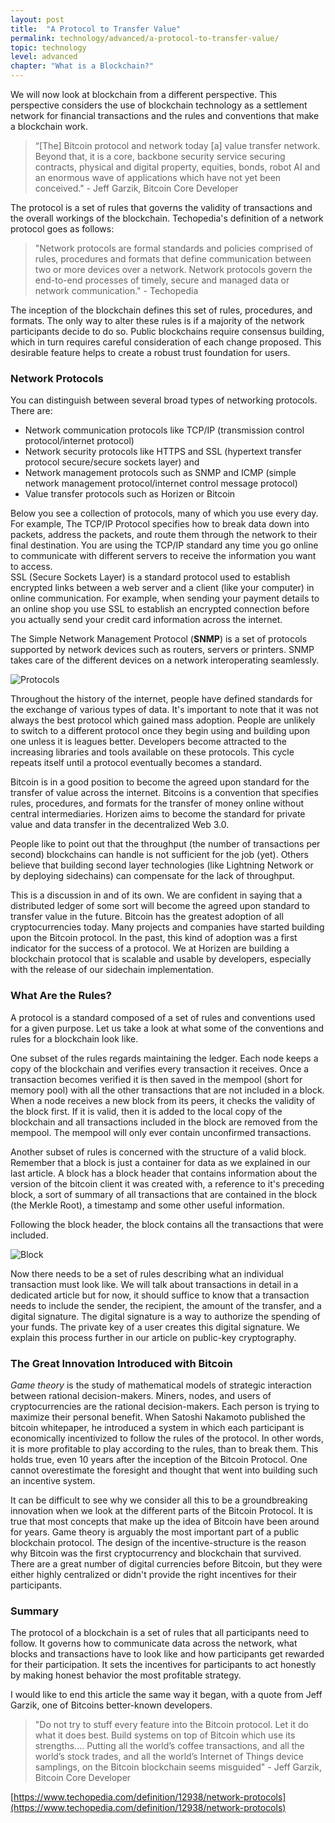 ```yaml
---
layout: post
title:  "A Protocol to Transfer Value"
permalink: technology/advanced/a-protocol-to-transfer-value/
topic: technology
level: advanced
chapter: "What is a Blockchain?"
---
```


We will now look at blockchain from a different perspective. This perspective considers the use of blockchain technology as a settlement network for financial transactions and the rules and conventions that make a blockchain work. 

> “[The] Bitcoin protocol and network today [a] value transfer network. Beyond that, it is a core, backbone security service securing contracts, physical and digital property, equities, bonds, robot AI and an enormous wave of applications which have not yet been conceived." - Jeff Garzik, Bitcoin Core Developer

The protocol is a set of rules that governs the validity of transactions and the overall workings of the blockchain. Techopedia's definition of a network protocol goes as follows:

> "Network protocols are formal standards and policies comprised of rules, procedures and formats that define communication between two or more devices over a network. Network protocols govern the end-to-end processes of timely, secure and managed data or network communication." - Techopedia

The inception of the blockchain defines this set of rules, procedures, and formats. The only way to alter these rules is if a majority of the network participants decide to do so. Public blockchains require consensus building, which in turn requires careful consideration of each change proposed. This desirable feature helps to create a robust trust foundation for users.

### Network Protocols

You can distinguish between several broad types of networking protocols. There are:

 - Network communication protocols like TCP/IP (transmission control protocol/internet protocol)
 - Network security protocols like HTTPS and SSL (hypertext transfer protocol secure/secure sockets layer) and 
 - Network management protocols such as SNMP and ICMP (simple network management protocol/internet control message protocol)
 - Value transfer protocols such as Horizen or Bitcoin

Below you see a collection of protocols, many of which you use every day. For example, The TCP/IP Protocol specifies how to break data down into packets, address the packets, and route them through the network to their final destination. You are using the TCP/IP standard any time you go online to communicate with different servers to receive the information you want to access.  
SSL (Secure Sockets Layer) is a standard protocol used to establish encrypted links between a web server and a client (like your computer) in online communication. For example, when sending your payment details to an online shop you use SSL to establish an encrypted connection before you actually send your credit card information across the internet.

The Simple Network Management Protocol (**SNMP**) is a set of protocols supported by network devices such as routers, servers or printers. SNMP takes care of the different devices on a network interoperating seamlessly. 

![Protocols](/assets/post_files/technology/advanced/a-protocol-to-transfer-value/protocols.png)

Throughout the history of the internet, people have defined standards for the exchange of various types of data. It's important to note that it was not always the best protocol which gained mass adoption. People are unlikely to switch to a different protocol once they begin using and building upon one unless it is leagues better. Developers become attracted to the increasing libraries and tools available on these protocols. This cycle repeats itself until a protocol eventually becomes a standard.

Bitcoin is in a good position to become the agreed upon standard for the transfer of value across the internet. Bitcoins is a convention that specifies rules, procedures, and formats for the transfer of money online without central intermediaries. Horizen aims to become the standard for private value and data transfer in the decentralized Web 3.0.

People like to point out that the throughput (the number of transactions per second) blockchains can handle is not sufficient for the job (yet). Others believe that building second layer technologies (like Lightning Network or by deploying sidechains) can compensate for the lack of throughput.

This is a discussion in and of its own. We are confident in saying that a distributed ledger of some sort will become the agreed upon standard to transfer value in the future. Bitcoin has the greatest adoption of all cryptocurrencies today. Many projects and companies have started building upon the Bitcoin protocol. In the past, this kind of adoption was a first indicator for the success of a protocol. We at Horizen are building a blockchain protocol that is scalable and usable by developers, especially with the release of our sidechain implementation.

### What Are the Rules?

A protocol is a standard composed of a set of rules and conventions used for a given purpose. Let us take a look at what some of the conventions and rules for a blockchain look like. 

One subset of the rules regards maintaining the ledger. Each node keeps a copy of the blockchain and verifies every transaction it receives. Once a transaction becomes verified it is then saved in the mempool (short for memory pool) with all the other transactions that are not included in a block. When a node receives a new block from its peers, it checks the validity of the block first. If it is valid, then it is added to the local copy of the blockchain and all transactions included in the block are removed from the mempool. The mempool will only ever contain unconfirmed transactions.

Another subset of rules is concerned with the structure of a valid block. Remember that a block is just a container for data as we explained in our last article. A block has a block header that contains information about the version of the bitcoin client it was created with, a reference to it's preceding block, a sort of summary of all transactions that are contained in the block (the Merkle Root), a timestamp and some other useful information.

Following the block header, the block contains all the transactions that were included.

![Block](/assets/post_files/technology/advanced/a-protocol-to-transfer-value/block.jpg)

Now there needs to be a set of rules describing what an individual transaction must look like. We will talk about transactions in detail in a dedicated article but for now, it should suffice to know that a transaction needs to include the sender, the recipient, the amount of the transfer, and a digital signature. The digital signature is a way to authorize the spending of your funds. The private key of a user creates this digital signature. We explain this process further in our article on public-key cryptography.

### The Great Innovation Introduced with Bitcoin

_Game theory_ is the study of mathematical models of strategic interaction between rational decision-makers. Miners, nodes, and users of cryptocurrencies are the rational decision-makers. Each person is trying to maximize their personal benefit. When Satoshi Nakamoto published the bitcoin whitepaper, he introduced a system in which each participant is economically incentivized to follow the rules of the protocol. In other words, it is more profitable to play according to the rules, than to break them. This holds true, even 10 years after the inception of the Bitcoin Protocol. One cannot overestimate the foresight and thought that went into building such an incentive system. 

It can be difficult to see why we consider all this to be a groundbreaking innovation when we look at the different parts of the Bitcoin Protocol. It is true that most concepts that make up the idea of Bitcoin have been around for years. Game theory is arguably the most important part of a public blockchain protocol. The design of the incentive-structure is the reason why Bitcoin was the first cryptocurrency and blockchain that survived. There are a great number of digital currencies before Bitcoin, but they were either highly centralized or didn't provide the right incentives for their participants.

### Summary

The protocol of a blockchain is a set of rules that all participants need to follow. It governs how to communicate data across the network, what blocks and transactions have to look like and how participants get rewarded for their participation. It sets the incentives for participants to act honestly by making honest behavior the most profitable strategy.

I would like to end this article the same way it began, with a quote from Jeff Garzik, one of Bitcoins better-known developers.

> "Do not try to stuff every feature into the Bitcoin protocol. Let it do what it does best. Build systems on top of Bitcoin which use its strengths.... Putting all the world’s coffee transactions, and all the world’s stock trades, and all the world’s Internet of Things device samplings, on the Bitcoin blockchain seems misguided" - Jeff Garzik, Bitcoin Core Developer

[https://www.techopedia.com/definition/12938/network-protocols](https://www.techopedia.com/definition/12938/network-protocols)
